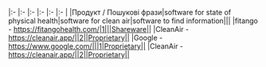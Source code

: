 
|:- |:-                   |:-                    |:-                |:-          |:-      |
|Продукт / Пошукові фрази|software for state of physical health|software for clean air|software to find information|||
|fitango - https://fitangohealth.com/|1|||Shareware||
|CleanAir - https://cleanair.app/||2||Proprietary||
|Google - https://www.google.com/|||1|Proprietary||
|CleanAir - https://cleanair.app/||2||Proprietary||
